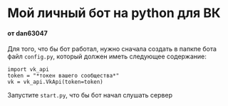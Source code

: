# Мой личный бот на python для ВК
#### от dan63047
 
Для того, что бы бот работал, нужно сначала создать в папкпе бота файл `config.py`, который должен иметь следующее содержание:

    import vk_api
    token = "*токен вашего сообщества*"
    vk = vk_api.VkApi(token=token)

Запустите `start.py`, что бы бот начал слушать сервер

